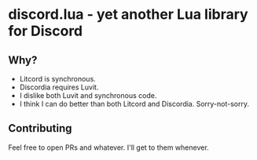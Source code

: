 # discord.lua - yet another Lua library for Discord #

## Why? ##

- Litcord is synchronous.
- Discordia requires Luvit.
- I dislike both Luvit and synchronous code.
- I think I can do better than both Litcord and Discordia. Sorry-not-sorry.

## Contributing ##

Feel free to open PRs and whatever. I'll get to them whenever.
